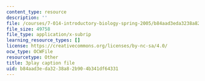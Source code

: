 ```yaml
---
content_type: resource
description: ''
file: /courses/7-014-introductory-biology-spring-2005/b84aad3eda3238a82b904b341df64331_7aNYj3zyVkc.srt
file_size: 49758
file_type: application/x-subrip
learning_resource_types: []
license: https://creativecommons.org/licenses/by-nc-sa/4.0/
ocw_type: OCWFile
resourcetype: Other
title: 3play caption file
uid: b84aad3e-da32-38a8-2b90-4b341df64331
---
```

